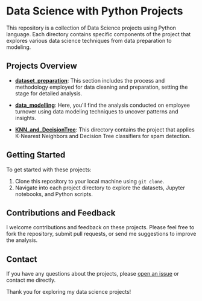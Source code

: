 # Data Science with Python Projects

This repository is a collection of Data Science projects using Python language. Each directory contains specific components of the project that explores various data science techniques from data preparation to modeling.

## Projects Overview

- [**dataset_preparation**](dataset_preparation/): This section includes the process and methodology employed for data cleaning and preparation, setting the stage for detailed analysis.

- [**data_modelling**](data_modelling/): Here, you'll find the analysis conducted on employee turnover using data modeling techniques to uncover patterns and insights.
  
- [**KNN_and_DecisionTree**](KNN_and_DecisionTree/): This directory contains the project that applies K-Nearest Neighbors and Decision Tree classifiers for spam detection.


## Getting Started

To get started with these projects:

1. Clone this repository to your local machine using `git clone`.
2. Navigate into each project directory to explore the datasets, Jupyter notebooks, and Python scripts.

## Contributions and Feedback

I welcome contributions and feedback on these projects. Please feel free to fork the repository, submit pull requests, or send me suggestions to improve the analysis.

## Contact

If you have any questions about the projects, please [open an issue](../../issues/new) or contact me directly.

Thank you for exploring my data science projects!

